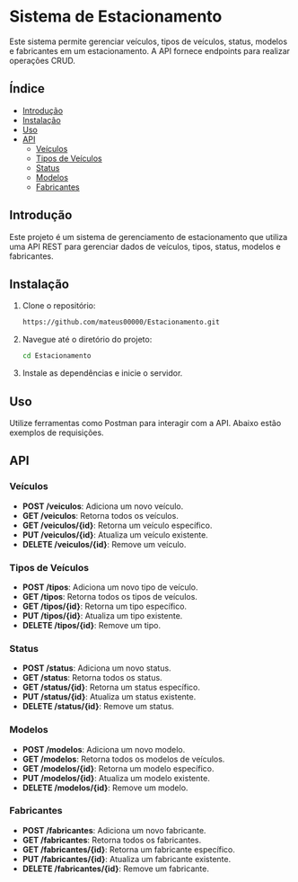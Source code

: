 # Sistema de Estacionamento

Este sistema permite gerenciar veículos, tipos de veículos, status, modelos e fabricantes em um estacionamento. A API fornece endpoints para realizar operações CRUD.

## Índice

- [Introdução](#introdução)
- [Instalação](#instalação)
- [Uso](#uso)
- [API](#api)
  - [Veículos](#veículos)
  - [Tipos de Veículos](#tipos-de-veículos)
  - [Status](#status)
  - [Modelos](#modelos)
  - [Fabricantes](#fabricantes)


## Introdução

Este projeto é um sistema de gerenciamento de estacionamento que utiliza uma API REST para gerenciar dados de veículos, tipos, status, modelos e fabricantes.

## Instalação

1. Clone o repositório:
    ```bash
    https://github.com/mateus00000/Estacionamento.git
    ```
2. Navegue até o diretório do projeto:
    ```bash
    cd Estacionamento
    ```
3. Instale as dependências e inicie o servidor.

## Uso

Utilize ferramentas como Postman para interagir com a API. Abaixo estão exemplos de requisições.

## API

### Veículos

- **POST /veiculos**: Adiciona um novo veículo.
- **GET /veiculos**: Retorna todos os veículos.
- **GET /veiculos/{id}**: Retorna um veículo específico.
- **PUT /veiculos/{id}**: Atualiza um veículo existente.
- **DELETE /veiculos/{id}**: Remove um veículo.

### Tipos de Veículos

- **POST /tipos**: Adiciona um novo tipo de veículo.
- **GET /tipos**: Retorna todos os tipos de veículos.
- **GET /tipos/{id}**: Retorna um tipo específico.
- **PUT /tipos/{id}**: Atualiza um tipo existente.
- **DELETE /tipos/{id}**: Remove um tipo.

### Status

- **POST /status**: Adiciona um novo status.
- **GET /status**: Retorna todos os status.
- **GET /status/{id}**: Retorna um status específico.
- **PUT /status/{id}**: Atualiza um status existente.
- **DELETE /status/{id}**: Remove um status.

### Modelos

- **POST /modelos**: Adiciona um novo modelo.
- **GET /modelos**: Retorna todos os modelos de veículos.
- **GET /modelos/{id}**: Retorna um modelo específico.
- **PUT /modelos/{id}**: Atualiza um modelo existente.
- **DELETE /modelos/{id}**: Remove um modelo.
  
### Fabricantes

- **POST /fabricantes**: Adiciona um novo fabricante.
- **GET /fabricantes**: Retorna todos os fabricantes.
- **GET /fabricantes/{id}**: Retorna um fabricante específico.
- **PUT /fabricantes/{id}**: Atualiza um fabricante existente.
- **DELETE /fabricantes/{id}**: Remove um fabricante.
